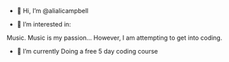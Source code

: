 - 👋 Hi, I’m @alialicampbell

- 👀 I’m interested in:

Music. Music is my passion...
However, I am attempting to get into coding.

- 🌱 I’m currently Doing a free 5 day coding course


<!---
alialicampbell/alialicampbell is a ✨ special ✨ repository because its `README.md` (this file) appears on your GitHub profile.
You can click the Preview link to take a look at your changes.
--->
